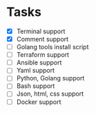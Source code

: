# Tasks
- [x] Terminal support
- [x] Comment support
- [ ] Golang tools install script
- [ ] Terraform support
- [ ] Ansible support
- [ ] Yaml support
- [ ] Python, Golang support
- [ ] Bash support
- [ ] Json, html, css support
- [ ] Docker support
